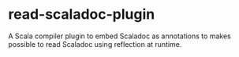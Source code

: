 # read-scaladoc-plugin

A Scala compiler plugin to embed Scaladoc as annotations to makes possible to read Scaladoc using reflection at runtime.
